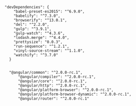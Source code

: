     "devDependencies": {
        "babel-preset-es2015": "^6.9.0",
        "babelify": "^7.3.0",
        "browserify": "^13.0.1",
        "del": "^2.2.0",
        "gulp": "^3.9.1",
        "gulp-watch": "^4.3.6",
        "lodash.merge": "^4.4.0",
        "prettysize": "0.0.3",
        "run-sequence": "^1.2.1",
        "vinyl-source-stream": "^1.1.0",
        "watchify": "^3.7.0"
      }


      "@angular/common": "^2.0.0-rc.1",
          "@angular/compiler": "^2.0.0-rc.1",
          "@angular/core": "^2.0.0-rc.1",
          "@angular/http": "^2.0.0-rc.1",
          "@angular/platform-browser": "^2.0.0-rc.1",
          "@angular/platform-browser-dynamic": "^2.0.0-rc.1",
          "@angular/router": "^2.0.0-rc.1"